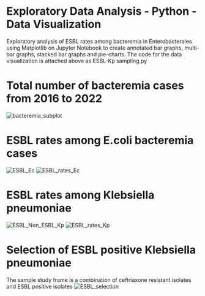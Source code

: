 # Exploratory Data Analysis - Python - Data Visualization

Exploratory analysis of ESBL rates among bacteremia in Enterobacterales using Matplotlib on Jupyter Notebook to create annotated bar graphs, multi-bar graphs, stacked bar graphs and pie-charts. The code for the data visualization is attached above as ESBL-Kp sampling.py 

# Total number of bacteremia cases from 2016 to 2022
![bacteremia_subplot](https://user-images.githubusercontent.com/92817251/201225391-bdb5c754-f9cc-426c-b0ec-0ca0f9f4e745.png)

# ESBL rates among E.coli bacteremia cases
![ESBL_Ec](https://user-images.githubusercontent.com/92817251/201225639-828d4951-1f16-4f58-afb3-dfb516914601.png)
![ESBL_rates_Ec](https://user-images.githubusercontent.com/92817251/201226088-bb814d28-d33c-46d4-9a8b-2d45b3bac0ac.png)

# ESBL rates among Klebsiella pneumoniae
![ESBL_Non_ESBL_Kp](https://user-images.githubusercontent.com/92817251/179058289-a53b9de1-8d72-421d-98c3-afb8416e89a7.png)
![ESBL_rates_Kp](https://user-images.githubusercontent.com/92817251/201226127-6860c460-8d36-4884-8899-8c1f2632ab51.png)

# Selection of ESBL positive Klebsiella pneumoniae
The sample study frame is a combination of ceftriaxone resistant isolates and ESBL positive isolates 
![ESBL_selection](https://user-images.githubusercontent.com/92817251/179058315-7d72490e-9651-4d09-b106-5281fa5505ad.png)

